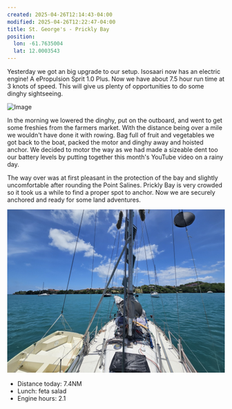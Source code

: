 ```yaml
---
created: 2025-04-26T12:14:43-04:00
modified: 2025-04-26T12:22:47-04:00
title: St. George's - Prickly Bay
position:
  lon: -61.7635004
  lat: 12.0003543
---
```


Yesterday we got an big upgrade to our setup. Isosaari now has an electric engine! A ePropulsion Sprit 1.0 Plus.  Now we have about 7.5 hour run time at 3 knots of speed. This will give us plenty of opportunities to do some dinghy sightseeing.

![Image](../2025/8351d4e253957590a75366193706a38d.jpg) 

In the morning we lowered the dinghy, put on the outboard, and went to get some freshies from the farmers market. With the distance being over a mile we wouldn't have done it with rowing. Bag full of fruit and vegetables we got back to the boat, packed the motor and dinghy away and hoisted anchor. We decided to motor the way as we had made a sizeable dent too our battery levels by putting together this month's YouTube video on a rainy day.

The way over was at first pleasant in the protection of the bay and slightly uncomfortable after rounding the Point Salines. Prickly Bay is very crowded so it took us a while to find a proper spot to anchor. Now we are securely anchored and ready for some land adventures.

![Image](../2025/5e271f791dcb3a7ba8994bcdb12b36b2.jpg) 

* Distance today: 7.4NM
* Lunch: feta salad
* Engine hours: 2.1
